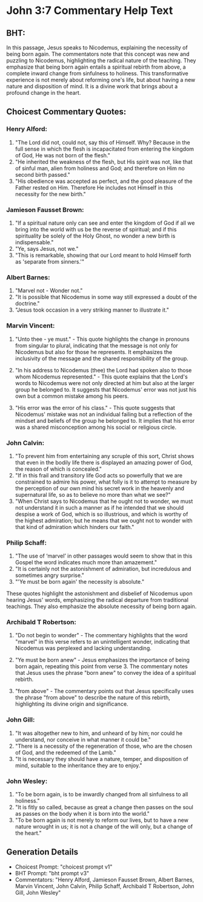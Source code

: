 # John 3:7 Commentary Help Text

## BHT:
In this passage, Jesus speaks to Nicodemus, explaining the necessity of being born again. The commentators note that this concept was new and puzzling to Nicodemus, highlighting the radical nature of the teaching. They emphasize that being born again entails a spiritual rebirth from above, a complete inward change from sinfulness to holiness. This transformative experience is not merely about reforming one's life, but about having a new nature and disposition of mind. It is a divine work that brings about a profound change in the heart.

## Choicest Commentary Quotes:
### Henry Alford:
1. "The Lord did not, could not, say this of Himself. Why? Because in the full sense in which the flesh is incapacitated from entering the kingdom of God, He was not born of the flesh."
2. "He inherited the weakness of the flesh, but His spirit was not, like that of sinful man, alien from holiness and God; and therefore on Him no second birth passed."
3. "His obedience was accepted as perfect, and the good pleasure of the Father rested on Him. Therefore He includes not Himself in this necessity for the new birth."

### Jamieson Fausset Brown:
1. "If a spiritual nature only can see and enter the kingdom of God if all we bring into the world with us be the reverse of spiritual; and if this spirituality be solely of the Holy Ghost, no wonder a new birth is indispensable."
2. "Ye, says Jesus, not we."
3. "This is remarkable, showing that our Lord meant to hold Himself forth as 'separate from sinners.'"

### Albert Barnes:
1. "Marvel not - Wonder not."
2. "It is possible that Nicodemus in some way still expressed a doubt of the doctrine."
3. "Jesus took occasion in a very striking manner to illustrate it."

### Marvin Vincent:
1. "Unto thee - ye must." - This quote highlights the change in pronouns from singular to plural, indicating that the message is not only for Nicodemus but also for those he represents. It emphasizes the inclusivity of the message and the shared responsibility of the group.

2. "In his address to Nicodemus (thee) the Lord had spoken also to those whom Nicodemus represented." - This quote explains that the Lord's words to Nicodemus were not only directed at him but also at the larger group he belonged to. It suggests that Nicodemus' error was not just his own but a common mistake among his peers.

3. "His error was the error of his class." - This quote suggests that Nicodemus' mistake was not an individual failing but a reflection of the mindset and beliefs of the group he belonged to. It implies that his error was a shared misconception among his social or religious circle.

### John Calvin:
1. "To prevent him from entertaining any scruple of this sort, Christ shows that even in the bodily life there is displayed an amazing power of God, the reason of which is concealed."
2. "If in this frail and transitory life God acts so powerfully that we are constrained to admire his power, what folly is it to attempt to measure by the perception of our own mind his secret work in the heavenly and supernatural life, so as to believe no more than what we see?"
3. "When Christ says to Nicodemus that he ought not to wonder, we must not understand it in such a manner as if he intended that we should despise a work of God, which is so illustrious, and which is worthy of the highest admiration; but he means that we ought not to wonder with that kind of admiration which hinders our faith."

### Philip Schaff:
1. "The use of ‘marvel’ in other passages would seem to show that in this Gospel the word indicates much more than amazement."
2. "It is certainly not the astonishment of admiration, but incredulous and sometimes angry surprise."
3. "'Ye must be born again' the necessity is absolute."

These quotes highlight the astonishment and disbelief of Nicodemus upon hearing Jesus' words, emphasizing the radical departure from traditional teachings. They also emphasize the absolute necessity of being born again.

### Archibald T Robertson:
1. "Do not begin to wonder" - The commentary highlights that the word "marvel" in this verse refers to an unintelligent wonder, indicating that Nicodemus was perplexed and lacking understanding.

2. "Ye must be born anew" - Jesus emphasizes the importance of being born again, repeating this point from verse 3. The commentary notes that Jesus uses the phrase "born anew" to convey the idea of a spiritual rebirth.

3. "from above" - The commentary points out that Jesus specifically uses the phrase "from above" to describe the nature of this rebirth, highlighting its divine origin and significance.

### John Gill:
1. "It was altogether new to him, and unheard of by him; nor could he understand, nor conceive in what manner it could be." 
2. "There is a necessity of the regeneration of those, who are the chosen of God, and the redeemed of the Lamb." 
3. "It is necessary they should have a nature, temper, and disposition of mind, suitable to the inheritance they are to enjoy."

### John Wesley:
1. "To be born again, is to be inwardly changed from all sinfulness to all holiness."
2. "It is fitly so called, because as great a change then passes on the soul as passes on the body when it is born into the world."
3. "To be born again is not merely to reform our lives, but to have a new nature wrought in us; it is not a change of the will only, but a change of the heart."


## Generation Details
- Choicest Prompt: "choicest prompt v1"
- BHT Prompt: "bht prompt v3"
- Commentators: "Henry Alford, Jamieson Fausset Brown, Albert Barnes, Marvin Vincent, John Calvin, Philip Schaff, Archibald T Robertson, John Gill, John Wesley"
